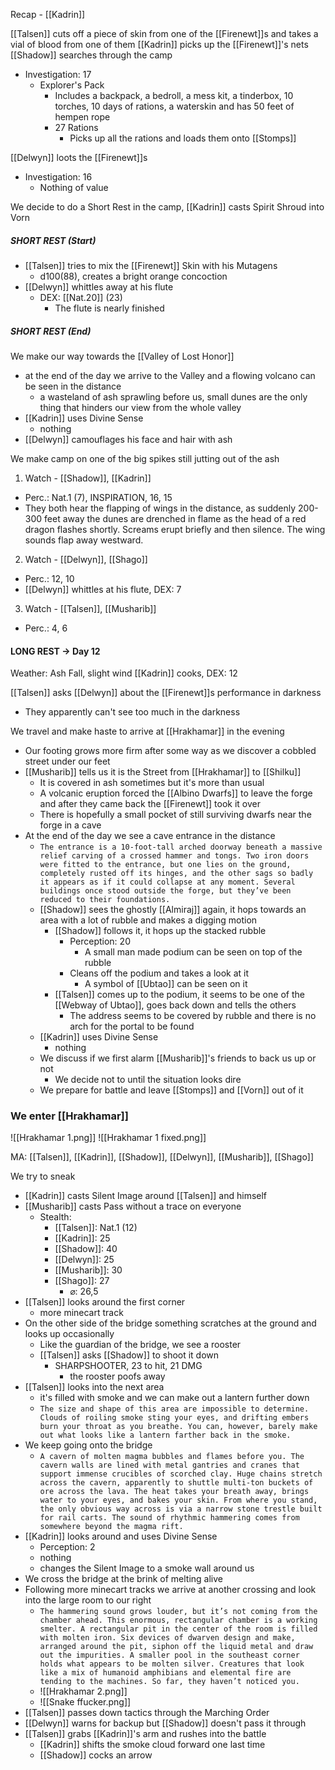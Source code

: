 Recap - [[Kadrin]]

[[Talsen]] cuts off a piece of skin from one of the [[Firenewt]]s and takes a vial of blood from one of them
[[Kadrin]] picks up the [[Firenewt]]'s nets
[[Shadow]] searches through the camp
- Investigation: 17
	- Explorer's Pack
		- Includes a backpack, a bedroll, a mess kit, a tinderbox, 10 torches, 10 days of rations, a waterskin and has 50 feet of hempen rope
		- 27 Rations
			- Picks up all the rations and loads them onto [[Stomps]]

[[Delwyn]] loots the [[Firenewt]]s
- Investigation: 16
	- Nothing of value

We decide to do a Short Rest in the camp, [[Kadrin]] casts Spirit Shroud into Vorn
##### SHORT REST (Start)
- [[Talsen]] tries to mix the [[Firenewt]] Skin with his Mutagens
	- d100(88), creates a bright orange concoction
- [[Delwyn]] whittles away at his flute
	- DEX: [[Nat.20]] (23)
		- The flute is nearly finished
##### SHORT REST (End)

We make our way towards the [[Valley of Lost Honor]]
- at the end of the day we arrive to the Valley and a flowing volcano can be seen in the distance
	- a wasteland of ash sprawling before us, small dunes are the only thing that hinders our view from the whole valley
- [[Kadrin]] uses Divine Sense
	- nothing
- [[Delwyn]] camouflages his face and hair with ash

We make camp on one of the big spikes still jutting out of the ash

1. Watch - [[Shadow]], [[Kadrin]]
- Perc.: Nat.1 (7), INSPIRATION, 16, 15
- They both hear the flapping of wings in the distance, as suddenly 200-300 feet away the dunes are drenched in flame as the head of a red dragon flashes shortly. Screams erupt briefly and then silence. The wing sounds flap away westward.

2. Watch - [[Delwyn]], [[Shago]]
- Perc.: 12, 10
-  [[Delwyn]] whittles at his flute, DEX: 7

3. Watch -  [[Talsen]], [[Musharib]]
- Perc.: 4, 6

#### LONG REST -> Day 12
Weather: Ash Fall, slight wind
[[Kadrin]] cooks, DEX: 12

[[Talsen]] asks [[Delwyn]] about the [[Firenewt]]s performance in darkness
- They apparently can't see too much in the darkness

We travel and make haste to arrive at [[Hrakhamar]] in the evening
- Our footing grows more firm after some way as we discover a cobbled street under our feet
- [[Musharib]] tells us it is the Street from [[Hrakhamar]] to [[Shilku]]
	- It is covered in ash sometimes but it's more than usual
	- A volcanic eruption forced the [[Albino Dwarfs]] to leave the forge and after they came back the [[Firenewt]] took it over
	- There is hopefully a small pocket of still surviving dwarfs near the forge in a cave
- At the end of the day we see a cave entrance in the distance
	- `The entrance is a 10-foot-tall arched doorway beneath a massive relief carving of a crossed hammer and tongs. Two iron doors were fitted to the entrance, but one lies on the ground, completely rusted off its hinges, and the other sags so badly it appears as if it could collapse at any moment. Several buildings once stood outside the forge, but they’ve been reduced to their foundations.`
	- [[Shadow]] sees the ghostly [[Almiraj]] again, it hops towards an area with a lot of rubble and makes a digging motion
		- [[Shadow]] follows it, it hops up the stacked rubble
			- Perception: 20
				- A small man made podium can be seen on top of the rubble
			- Cleans off the podium and takes a look at it
				- A symbol of [[Ubtao]] can be seen on it
		- [[Talsen]] comes up to the podium, it seems to be one of the [[Webway of Ubtao]], goes back down and tells the others
			- The address seems to be covered by rubble and there is no arch for the portal to be found
	- [[Kadrin]] uses Divine Sense
		- nothing
	- We discuss if we first alarm [[Musharib]]'s friends to back us up or not
		- We decide not to until the situation looks dire
	- We prepare for battle and leave [[Stomps]] and [[Vorn]] out of it

### We enter [[Hrakhamar]]
![[Hrakhamar 1.png]]
![[Hrakhamar 1 fixed.png]]

MA: [[Talsen]], [[Kadrin]], [[Shadow]], [[Delwyn]], [[Musharib]], [[Shago]]

We try to sneak
- [[Kadrin]] casts Silent Image around [[Talsen]] and himself
- [[Musharib]] casts Pass without a trace on everyone
	- Stealth:
		- [[Talsen]]: Nat.1 (12)
		- [[Kadrin]]: 25
		- [[Shadow]]: 40
		- [[Delwyn]]: 25
		- [[Musharib]]: 30
		- [[Shago]]: 27
			- ⌀: 26,5
- [[Talsen]] looks around the first corner
	- more minecart track
- On the other side of the bridge something scratches at the ground and looks up occasionally
	- Like the guardian of the bridge, we see a rooster
	- [[Talsen]] asks [[Shadow]] to shoot it down
		- SHARPSHOOTER, 23 to hit, 21 DMG
			- the rooster poofs away
- [[Talsen]] looks into the next area
	- it's filled with smoke and we can make out a lantern further down
	- `The size and shape of this area are impossible to determine. Clouds of roiling smoke sting your eyes, and drifting embers burn your throat as you breathe. You can, however, barely make out what looks like a lantern farther back in the smoke.`
- We keep going onto the bridge
	- `A cavern of molten magma bubbles and flames before you. The cavern walls are lined with metal gantries and cranes that support immense crucibles of scorched clay. Huge chains stretch across the cavern, apparently to shuttle multi-ton buckets of ore across the lava. The heat takes your breath away, brings water to your eyes, and bakes your skin. From where you stand, the only obvious way across is via a narrow stone trestle built for rail carts. The sound of rhythmic hammering comes from somewhere beyond the magma rift.`
- [[Kadrin]] looks around and uses Divine Sense
	- Perception: 2
	- nothing
	- changes the Silent Image to a smoke wall around us
- We cross the bridge at the brink of melting alive
- Following more minecart tracks we arrive at another crossing and look into the large room to our right
	- `The hammering sound grows louder, but it’s not coming from the chamber ahead. This enormous, rectangular chamber is a working smelter. A rectangular pit in the center of the room is filled with molten iron. Six devices of dwarven design and make, arranged around the pit, siphon off the liquid metal and draw out the impurities. A smaller pool in the southeast corner holds what appears to be molten silver. Creatures that look like a mix of humanoid amphibians and elemental fire are tending to the machines. So far, they haven’t noticed you.`
	- ![[Hrakhamar 2.png]]
	- ![[Snake ffucker.png]]
- [[Talsen]] passes down tactics through the Marching Order
- [[Delwyn]] warns for backup but [[Shadow]] doesn't pass it through
- [[Talsen]] grabs [[Kadrin]]'s arm and rushes into the battle
	- [[Kadrin]] shifts the smoke cloud forward one last time
	- [[Shadow]] cocks an arrow